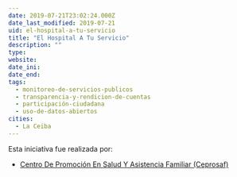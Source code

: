 ```yaml
---
date: 2019-07-21T23:02:24.000Z
date_last_modified: 2019-07-21
uid: el-hospital-a-tu-servicio
title: "El Hospital A Tu Servicio"
description: ""
type: 
website: 
date_ini: 
date_end: 
tags:
  - monitoreo-de-servicios-publicos
  - transparencia-y-rendicion-de-cuentas
  - participación-ciudadana
  - uso-de-datos-abiertos
cities: 
  - La Ceiba
---
```


Esta iniciativa fue realizada por:

- [Centro De Promoción En Salud Y Asistencia Familiar (Ceprosaf)](/organizaciones/centro-de-promocion-en-salud-y-asistencia-familiar-ceprosaf)
